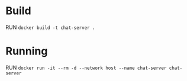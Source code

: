 # Build
RUN `docker build -t chat-server .`

# Running
RUN `docker run -it --rm -d --network host --name chat-server chat-server`